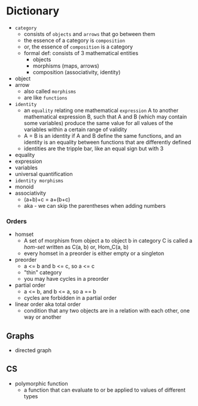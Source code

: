 # Dictionary

- `category`
  - consists of `objects` and `arrows` that go between them
  - the essence of a category is `composition`
  - or, the essence of `composition` is a category
  - formal def: consists of 3 mathematical entities
    - objects
    - morphisms (maps, arrows)
    - composition (associativity, identity)
- object
- arrow
  - also called `morphisms`
  - are like `functions`
- `identity`
  - an `equality` relating one mathematical `expression` A to another mathematical expression B, such that A and B (which may contain some variables) produce the same value for all values of the variables within a certain range of validity
  - A = B is an identity if A and B define the same functions, and an identity is an equality between functions that are differently defined
  - identities are the tripple bar, like an equal sign but with 3
- equality
- expression
- variables
- universal quantification
- `identity morphisms`
- monoid
- associativity
  - (a+b)+c = a+(b+c)
  - aka - we can skip the parentheses when adding numbers

### Orders

- homset
  - A set of morphism from object a to object b in category C is called a *hom-set* written as C(a, b) or, Hom_C(a, b)
  - every homset in a preorder is either empty or a singleton
- preorder
  - a <= b and b <= c, so a <= c
  - "thin" category
  - you may have cycles in a preorder
- partial order
  - a <= b, and b <= a, so a == b
  - cycles are forbidden in a partial order
- linear order aka total order
  - condition that any two objects are in a relation with each other, one way or another

## Graphs

- directed graph

## CS

- polymorphic function
  - a function that can evaluate to or be applied to values of different types

